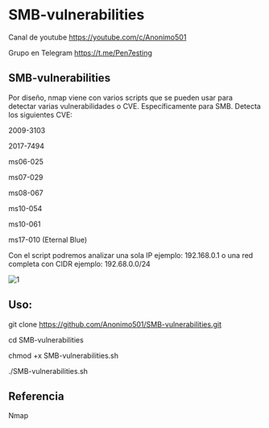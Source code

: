 # SMB-vulnerabilities

Canal de youtube https://youtube.com/c/Anonimo501

Grupo en Telegram https://t.me/Pen7esting

## SMB-vulnerabilities


Por diseño, nmap viene con varios scripts que se pueden usar para detectar varias vulnerabilidades o CVE. Específicamente para SMB.
Detecta los siguientes CVE:

2009-3103

2017-7494

ms06-025

ms07-029

ms08-067

ms10-054

ms10-061

ms17-010 (Eternal Blue)

Con el script podremos analizar una sola IP ejemplo: 192.168.0.1 o una red completa con CIDR ejemplo: 192.68.0.0/24

![1](https://user-images.githubusercontent.com/67207446/153785389-2b9d1c09-7abb-4b49-b0db-772983e7698c.png)

## Uso:

git clone https://github.com/Anonimo501/SMB-vulnerabilities.git

cd SMB-vulnerabilities

chmod +x SMB-vulnerabilities.sh

./SMB-vulnerabilities.sh

## Referencia

Nmap


